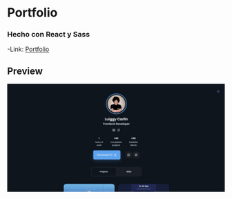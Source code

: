 # Portfolio 
### Hecho con React y Sass
-Link:
[Portfolio](https://luiggy-new-portfolio.netlify.app/)

## Preview
![](src/assets/preview.jpeg)

